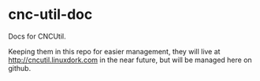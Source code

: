 cnc-util-doc
============

Docs for CNCUtil. 

Keeping them in this repo for easier management, they will live at http://cncutil.linuxdork.com in the near future, but will be managed here on github.
